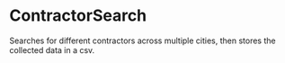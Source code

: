 # ContractorSearch

Searches for different contractors across multiple cities, then stores the collected data in a csv.
